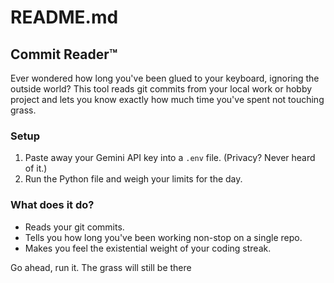 # README.md

## Commit Reader™

Ever wondered how long you've been glued to your keyboard, ignoring the outside world? This tool reads git commits from your local work or hobby project and lets you know exactly how much time you've spent not touching grass.

### Setup

1. Paste away your Gemini API key into a `.env` file. (Privacy? Never heard of it.)
2. Run the Python file and weigh your limits for the day.

### What does it do?

- Reads your git commits.
- Tells you how long you've been working non-stop on a single repo.
- Makes you feel the existential weight of your coding streak.

Go ahead, run it. The grass will still be there